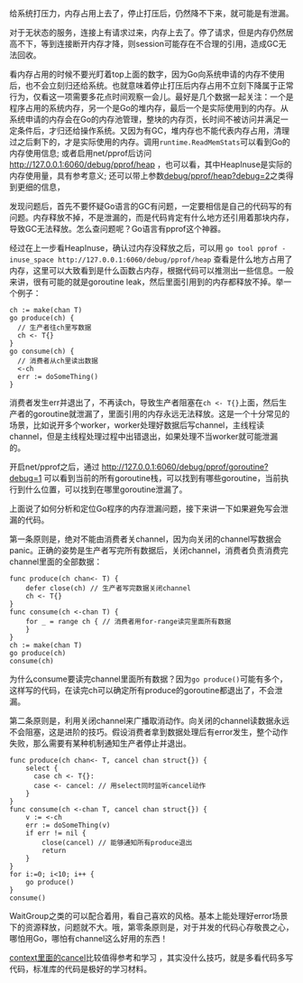 给系统打压力，内存占用上去了，停止打压后，仍然降不下来，就可能是有泄漏。

对于无状态的服务，连接上有请求过来，内存上去了。停了请求，但是内存仍然居高不下，等到连接断开内存才降，则session可能存在不合理的引用，造成GC无法回收。

看内存占用的时候不要光盯着top上面的数字，因为Go向系统申请的内存不使用后，也不会立刻归还给系统。也就意味着停止打压后内存占用不立刻下降属于正常行为，仅看这一项需要多花点时间观察一会儿。最好是几个数据一起关注：一个是程序占用的系统内存，另一个是Go的堆内存，最后一个是实际使用到的内存。从系统申请的内存会在Go的内存池管理，整块的内存页，长时间不被访问并满足一定条件后，才归还给操作系统。又因为有GC，堆内存也不能代表内存占用，清理过之后剩下的，才是实际使用的内存。调用`runtime.ReadMemStats`可以看到Go的内存使用信息; 或者启用net/pprof后访问 http://127.0.0.1:6060/debug/pprof/heap ，也可以看，其中HeapInuse是实际的内存使用量，具有参考意义; 还可以带上参数[debug/pprof/heap?debug=2](https://github.com/golang/go/blob/master/src/runtime/pprof/pprof.go#L284)之类得到更细的信息，

发现问题后，首先不要怀疑Go语言的GC有问题，一定要相信是自己的代码写的有问题。内存释放不掉，不是泄漏的，而是代码肯定有什么地方还引用着那块内存，导致GC无法释放。怎么查问题呢？Go语言有pprof这个神器。

经过在上一步看HeapInuse，确认过内存没释放之后，可以用 `go tool pprof -inuse_space http://127.0.0.1:6060/debug/pprof/heap` 查看是什么地方占用了内存，这里可以大致看到是什么函数占内存，根据代码可以推测出一些信息。一般来讲，很有可能的就是goroutine leak，然后里面引用到的内存都释放不掉。举一个例子：

    ch := make(chan T)
    go produce(ch) {
      // 生产者往ch里写数据
      ch <- T{}
    }
    go consume(ch) {
      // 消费者从ch里读出数据
      <-ch
      err := doSomeThing()
    }
    
消费者发生err并退出了，不再读ch，导致生产者阻塞在`ch <- T{}`上面，然后生产者的goroutine就泄漏了，里面引用的内存永远无法释放。这是一个十分常见的场景，比如说开多个worker，worker处理好数据后写channel，主线程读channel，但是主线程处理过程中出错退出，如果处理不当worker就可能泄漏的。

开启net/pprof之后，通过 http://127.0.0.1:6060/debug/pprof/goroutine?debug=1 可以看到当前的所有goroutine栈，可以找到有哪些goroutine，当前执行到什么位置，可以找到在哪里goroutine泄漏了。

上面说了如何分析和定位Go程序的内存泄漏问题，接下来讲一下如果避免写会泄漏的代码。

第一条原则是，绝对不能由消费者关channel，因为向关闭的channel写数据会panic。正确的姿势是生产者写完所有数据后，关闭channel，消费者负责消费完channel里面的全部数据：

    func produce(ch chan<- T) {
        defer close(ch) // 生产者写完数据关闭channel
        ch <- T{}
    }
    func consume(ch <-chan T) {
        for _ = range ch { // 消费者用for-range读完里面所有数据
        }
    }
    ch := make(chan T)
    go produce(ch)
    consume(ch)

为什么consume要读完channel里面所有数据？因为`go produce()`可能有多个，这样写的代码，在读完ch可以确定所有produce的goroutine都退出了，不会泄漏。

第二条原则是，利用关闭channel来广播取消动作。向关闭的channel读数据永远不会阻塞，这是进阶的技巧。假设消费者拿到数据处理后有error发生，整个动作失败，那么需要有某种机制通知生产者停止并退出。

    func produce(ch chan<- T, cancel chan struct{}) {
        select {
          case ch <- T{}:
          case <- cancel: // 用select同时监听cancel动作
        }
    }
    func consume(ch <-chan T, cancel chan struct{}) {
        v := <-ch
        err := doSomeThing(v)
        if err != nil {
            close(cancel) // 能够通知所有produce退出
            return
        }
    }
    for i:=0; i<10; i++ {
        go produce()
    }
    consume()

WaitGroup之类的可以配合着用，看自己喜欢的风格。基本上能处理好error场景下的资源释放，问题就不大。哦，第零条原则是，对于并发的代码心存敬畏之心，哪怕用Go，哪怕有channel这么好用的东西！

[context里面的cancel](https://godoc.org/context#WithCancel)比较值得参考和学习 ，其实没什么技巧，就是多看代码多写代码，标准库的代码是极好的学习材料。
